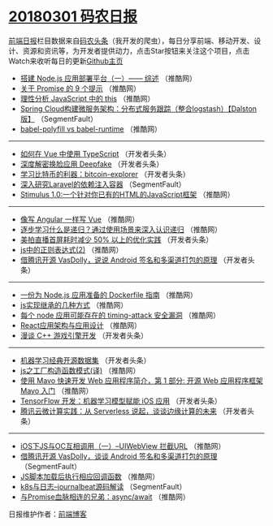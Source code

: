 # [20180301 码农日报](http://hao.caibaojian.com/date/2018/03/01)

[前端日报](http://caibaojian.com/c/news)栏目数据来自[码农头条](http://hao.caibaojian.com/)（我开发的爬虫），每日分享前端、移动开发、设计、资源和资讯等，为开发者提供动力，点击Star按钮来关注这个项目，点击Watch来收听每日的更新[Github主页](https://github.com/kujian/frontendDaily)
* [搭建 Node.js 应用部署平台（一）—— 综述](http://hao.caibaojian.com/65965.html) （推酷网）
* [关于 Promise 的 9 个提示](http://hao.caibaojian.com/65973.html) （推酷网）
* [理性分析 JavaScript 中的 this](http://hao.caibaojian.com/65966.html) （推酷网）
* [Spring Cloud构建微服务架构：分布式服务跟踪（整合logstash）【Dalston版】](http://hao.caibaojian.com/65913.html) （SegmentFault）
* [babel-polyfill vs babel-runtime](http://hao.caibaojian.com/65960.html) （推酷网）

***
* [如何在 Vue 中使用 TypeScript](http://hao.caibaojian.com/65927.html) （开发者头条）
* [深度解密换脸应用 Deepfake](http://hao.caibaojian.com/65928.html) （开发者头条）
* [学习比特币的利器：bitcoin-explorer](http://hao.caibaojian.com/65922.html) （开发者头条）
* [深入研究Laravel的依赖注入容器](http://hao.caibaojian.com/65912.html) （SegmentFault）
* [Stimulus 1.0:一个针对你已有的HTML的JavaScript框架](http://hao.caibaojian.com/65976.html) （推酷网）

***
* [像写 Angular 一样写 Vue](http://hao.caibaojian.com/65959.html) （推酷网）
* [逐步学习什么是递归？通过使用场景来深入认识递归](http://hao.caibaojian.com/65968.html) （推酷网）
* [美拍直播首屏耗时减少 50% 以上的优化实践](http://hao.caibaojian.com/65917.html) （开发者头条）
* [js中的正则表达式(2)](http://hao.caibaojian.com/65958.html) （推酷网）
* [借腾讯开源 VasDolly，说说 Android 签名和多渠道打包的原理](http://hao.caibaojian.com/65926.html) （开发者头条）

***
* [一份为 Node.js 应用准备的 Dockerfile 指南](http://hao.caibaojian.com/65971.html) （推酷网）
* [js实现继承的几种方式](http://hao.caibaojian.com/65963.html) （推酷网）
* [每个 node 应用可能存在的 timing-attack 安全漏洞](http://hao.caibaojian.com/65974.html) （推酷网）
* [React应用架构与应用设计](http://hao.caibaojian.com/65975.html) （推酷网）
* [漫谈 C++ 游戏引擎开发](http://hao.caibaojian.com/65924.html) （开发者头条）

***
* [机器学习经典开源数据集](http://hao.caibaojian.com/65919.html) （开发者头条）
* [js之工厂构造函数模式(译)](http://hao.caibaojian.com/65957.html) （推酷网）
* [使用 Mavo 快速开发 Web 应用程序简介，第 1 部分: 开源 Web 应用程序框架 Mavo 入门](http://hao.caibaojian.com/65970.html) （推酷网）
* [TensorFlow 开发：机器学习模型赋能 iOS 应用](http://hao.caibaojian.com/65929.html) （开发者头条）
* [腾讯云微计算实践：从 Serverless 说起，谈谈边缘计算的未来](http://hao.caibaojian.com/65930.html) （开发者头条）

***
* [iOS下JS与OC互相调用（一）&#8211;UIWebView 拦截URL](http://hao.caibaojian.com/65972.html) （推酷网）
* [借腾讯开源 VasDolly，谈谈 Android 签名和多渠道打包的原理](http://hao.caibaojian.com/65910.html) （SegmentFault）
* [JS脚本加载后执行相应回调函数](http://hao.caibaojian.com/65962.html) （推酷网）
* [k8s与日志&#8211;journalbeat源码解读](http://hao.caibaojian.com/65911.html) （SegmentFault）
* [与Promise血脉相连的兄弟：async/await](http://hao.caibaojian.com/65964.html) （推酷网）

日报维护作者：[前端博客](http://caibaojian.com/) 